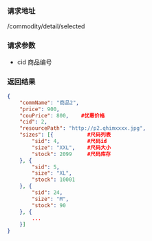 ### 请求地址

/commodity/detail/selected

### 请求参数
 
* cid 商品编号

### 返回结果

```json
{
    "commName": "商品2",
    "price": 900,
    "couPrice": 800,    #优惠价格
    "cid": 2,
    "resourcePath": "http://p2.qhimxxxx.jpg",
    "sizes": [{           #尺码列表
        "sid": 4,         #尺码id
        "size": "XXL",    #尺码大小
        "stock": 2099     #尺码库存
    }, {
        "sid": 5,
        "size": "XL",
        "stock": 10001
    }, {
        "sid": 24,
        "size": "M",
        "stock": 90
    }, {
        ...
    }]
}
```
